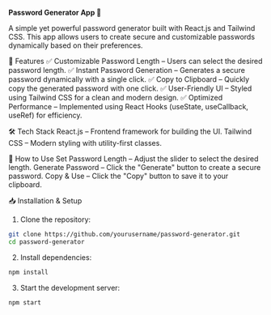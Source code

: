 **Password Generator App 🔐**

A simple yet powerful password generator built with React.js and Tailwind CSS. This app allows users to create secure and customizable passwords dynamically based on their preferences.

🚀 Features
✅ Customizable Password Length – Users can select the desired password length.
✅ Instant Password Generation – Generates a secure password dynamically with a single click.
✅ Copy to Clipboard – Quickly copy the generated password with one click.
✅ User-Friendly UI – Styled using Tailwind CSS for a clean and modern design.
✅ Optimized Performance – Implemented using React Hooks (useState, useCallback, useRef) for efficiency.

🛠️ Tech Stack
React.js – Frontend framework for building the UI.
Tailwind CSS – Modern styling with utility-first classes.

🎯 How to Use
Set Password Length – Adjust the slider to select the desired length.
Generate Password – Click the "Generate" button to create a secure password.
Copy & Use – Click the "Copy" button to save it to your clipboard.

📥 Installation & Setup
1. Clone the repository:
```sh
git clone https://github.com/yourusername/password-generator.git
cd password-generator
```
2. Install dependencies:
```sh
npm install
```
3. Start the development server:
```sh
npm start
```
  

